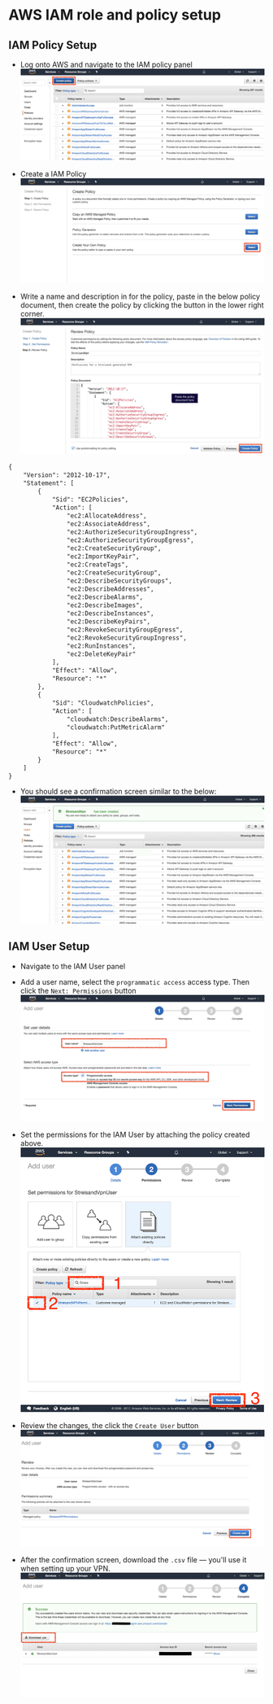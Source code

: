 AWS IAM role and policy setup
==========================

IAM Policy Setup
-----

* Log onto AWS and navigate to the IAM policy panel
![](screenshots/AWS/IAMPolicy1.png?raw=true)

* Create a IAM Policy
![](screenshots/AWS/IAMPolicy2.png?raw=true)

* Write a name and description in for the policy, paste in the below policy document, then create the policy by clicking the button in the lower right corner.
![](screenshots/AWS/IAMPolicy3.png?raw=true)

```
{
    "Version": "2012-10-17",
    "Statement": [
        {
            "Sid": "EC2Policies",
            "Action": [
                "ec2:AllocateAddress",
                "ec2:AssociateAddress",
                "ec2:AuthorizeSecurityGroupIngress",
                "ec2:AuthorizeSecurityGroupEgress",
                "ec2:CreateSecurityGroup",
                "ec2:ImportKeyPair",
                "ec2:CreateTags",
                "ec2:CreateSecurityGroup",
                "ec2:DescribeSecurityGroups",
                "ec2:DescribeAddresses",
                "ec2:DescribeAlarms",
                "ec2:DescribeImages",
                "ec2:DescribeInstances",
                "ec2:DescribeKeyPairs",
                "ec2:RevokeSecurityGroupEgress",
                "ec2:RevokeSecurityGroupIngress",
                "ec2:RunInstances",
                "ec2:DeleteKeyPair"
            ],
            "Effect": "Allow",
            "Resource": "*"
        },
        {
            "Sid": "CloudwatchPolicies",
            "Action": [
                "cloudwatch:DescribeAlarms",
                "cloudwatch:PutMetricAlarm"
            ],
            "Effect": "Allow",
            "Resource": "*"
        }
    ]
}
```

* You should see a confirmation screen similar to the below:
![](screenshots/AWS/IAMPolicy4.png?raw=true)


IAM User Setup
-----
* Navigate to the IAM User panel

* Add a user name, select the `programmatic access` access type. Then click the `Next: Permissions` button
![](screenshots/AWS/IAMUser1.png?raw=true)

* Set the permissions for the IAM User by attaching the policy created above.
![](screenshots/AWS/IAMUser2.png?raw=true)

* Review the changes, the click the `Create User` button
![](screenshots/AWS/IAMUser3.png?raw=true)

* After the confirmation screen, download the `.csv` file — you'll use it when setting up your VPN.
![](screenshots/AWS/IAMUser4.png?raw=true)
